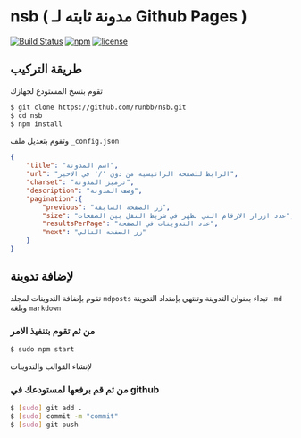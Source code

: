 # nsb ( مدونة ثابته لـ Github Pages )
[![Build Status](https://travis-ci.org/runbb/nsb.svg?branch=master)](https://travis-ci.org/runbb/nsb)
[![npm](https://img.shields.io/npm/v/npm.svg)]()
[![license](https://img.shields.io/badge/license-MIT-blue.svg)]()
## طريقة التركيب
تقوم بنسخ المستودع لجهازك
```sh
$ git clone https://github.com/runbb/nsb.git
$ cd nsb
$ npm install
```
وتقوم بتعديل ملف `_config.json`
```json
{
    "title": "اسم المدونة",
    "url": "الرابط للصفحة الرائيسية من دون '/' في الاحير",
    "charset": "ترميز المدونة", 
    "description": "وصف المدونة",
    "pagination":{
        "previous": "زر الصفحة السابقة",
        "size": "عدد ازرار الارقام التي تظهر في شريط التقل بين الصفحات",
        "resultsPerPage": "عدد التدوينات في الصفحة", 
        "next": "زر الصفحة التالي"    
    }
}
```

## لإضافة تدوينة
تقوم بإضافة التدوينات لمجلد `mdposts`
تبداء بعنوان التدوينة وتنتهي بإمتداد التدوينة `.md`
وبلغة `markdown`

### من ثم تقوم بتنفيذ الامر
```sh
$ sudo npm start
```
لإنشاء القوالب والتدوينات
### من ثم قم برفعها لمستودعك في github
```sh
$ [sudo] git add .
$ [sudo] commit -m "commit"
$ [sudo] git push
```
